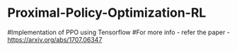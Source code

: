 # Proximal-Policy-Optimization-RL
#Implementation of PPO using Tensorflow 
#For more info - refer the paper - https://arxiv.org/abs/1707.06347
